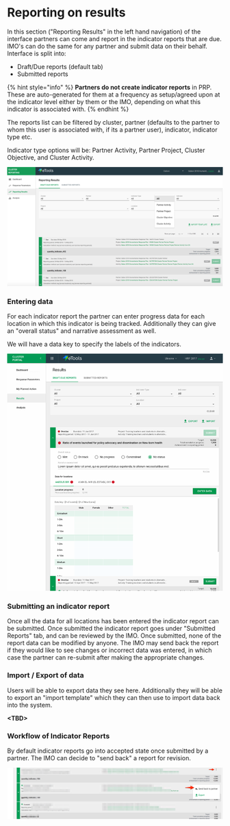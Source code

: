 # Reporting on results

In this section \("Reporting Results" in the left hand navigation\) of the interface partners can come and report in the indicator reports that are due. IMO's can do the same for any partner and submit data on their behalf. Interface is split into:

* Draft/Due reports \(default tab\)
* Submitted reports

{% hint style="info" %}
**Partners do not create indicator reports** in PRP. These are auto-generated for them at a frequency as setup/agreed upon at the indicator level either by them or the IMO, depending on what this indicator is associated with.
{% endhint %}

The reports list can be filtered by cluster, partner \(defaults to the partner to whom this user is associated with, if its a partner user\), indicator, indicator type etc.

Indicator type options will be: Partner Activity, Partner Project, Cluster Objective, and Cluster Activity.

![](../../../.gitbook/assets/screen-shot-2018-03-07-at-4.56.23-pm.png)

### Entering data

For each indicator report the partner can enter progress data for each location in which this indicator is being tracked. Additionally they can give an "overall status" and narrative assessment as well.

We will have a data key to specify the labels of the indicators.

![Ratio Indicator ](../../../.gitbook/assets/reporting_01-2x.png)

### Submitting an indicator report

Once all the data for all locations has been entered the indicator report can be submitted. Once submitted the indicator report goes under "Submitted Reports" tab, and can be reviewed by the IMO. Once submitted, none of the report data can be modified by anyone. The IMO may send back the report if they would like to see changes or incorrect data was entered, in which case the partner can re-submit after making the appropriate changes.

### Import / Export of data

Users will be able to export data they see here. Additionally they will be able to export an "import template" which they can then use to import data back into the system.

**&lt;TBD&gt;**

### Workflow of Indicator Reports

By default indicator reports go into accepted state once submitted by a partner. The IMO can decide to "send back" a report for revision.

![IMO can send back to partner, an indicator report](../../../.gitbook/assets/cluster_reporting___prp.png)



